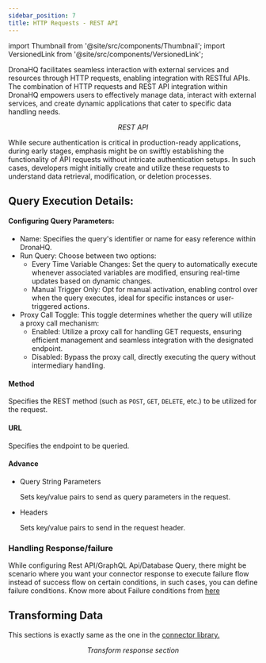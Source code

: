 ```yaml
---
sidebar_position: 7
title: HTTP Requests - REST API
---
```

import Thumbnail from '@site/src/components/Thumbnail';
import VersionedLink from '@site/src/components/VersionedLink';

DronaHQ facilitates seamless interaction with external services and resources through HTTP requests, enabling integration with RESTful APIs. The combination of HTTP requests and REST API integration within DronaHQ empowers users to effectively manage data, interact with external services, and create dynamic applications that cater to specific data handling needs.

<figure>
  <Thumbnail src="/img/data-queries/restapi-dataquery.jpeg" alt="REST API"/>
  <figcaption align = "center"><i>REST API</i></figcaption>
</figure>

While secure authentication is critical in production-ready applications, during early stages, emphasis might be on swiftly establishing the functionality of API requests without intricate authentication setups. In such cases, developers might initially create and utilize these requests to understand data retrieval, modification, or deletion processes.


## Query Execution Details:

#### Configuring Query Parameters:
- Name: Specifies the query's identifier or name for easy reference within DronaHQ.
- Run Query: Choose between two options:
  - Every Time Variable Changes: Set the query to automatically execute whenever associated variables are modified, ensuring real-time updates based on dynamic changes.
  - Manual Trigger Only: Opt for manual activation, enabling control over when the query executes, ideal for specific instances or user-triggered actions.
- Proxy Call Toggle: This toggle determines whether the query will utilize a proxy call mechanism:
  - Enabled: Utilize a proxy call for handling GET requests, ensuring efficient management and seamless integration with the designated endpoint.
  - Disabled: Bypass the proxy call, directly executing the query without intermediary handling.


#### Method

Specifies the REST method (such as `POST`, `GET`, `DELETE`, etc.) to be utilized for the request.

#### URL

Specifies the endpoint to be queried.

#### Advance

- Query String Parameters

  Sets key/value pairs to send as query parameters in the request.

- Headers

  Sets key/value pairs to send in the request header.

### Handling Response/failure

While configuring Rest API/GraphQL Api/Database Query, there might be scenario where you want your connector response to execute failure flow instead of success flow on certain conditions, in such cases, you can define failure conditions. Know more about Failure conditions from [here](/datasource-concepts/configuring-failure-conditions/)



## Transforming Data

This sections is exactly same as the one in the [connector library.](/binding-data/data-queries/connector-library/#transform-response)

<figure>
  <Thumbnail src="/img/data-queries/restapi-transform.jpeg" alt="Transform response" />
  <figcaption align = "center"><i>Transform response section</i></figcaption>
</figure>

